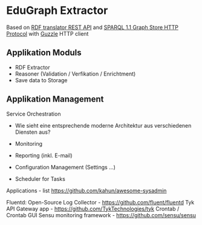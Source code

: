 # EduGraph Extractor

Based on [RDF translator REST API](http://rdf-translator.appspot.com/) and [SPARQL 1.1 Graph Store HTTP Protocol](http://www.w3.org/TR/sparql11-http-rdf-update/) with [Guzzle](https://github.com/guzzle/guzzle) HTTP client

## Applikation Moduls
* RDF Extractor
* Reasoner (Validation / Verfikation / Enrichtment)
* Save data to Storage

## Applikation Management

Service Orchestration
* Wie sieht eine entsprechende moderne Architektur aus verschiedenen Diensten aus?

* Monitoring
* Reporting (inkl. E-mail)
* Configuration Management (Settings ...)
* Scheduler for Tasks



Applications - list https://github.com/kahun/awesome-sysadmin

Fluentd: Open-Source Log Collector - https://github.com/fluent/fluentd
Tyk API Gateway app - https://github.com/TykTechnologies/tyk
Crontab / Crontab GUI
Sensu monitoring framework - https://github.com/sensu/sensu